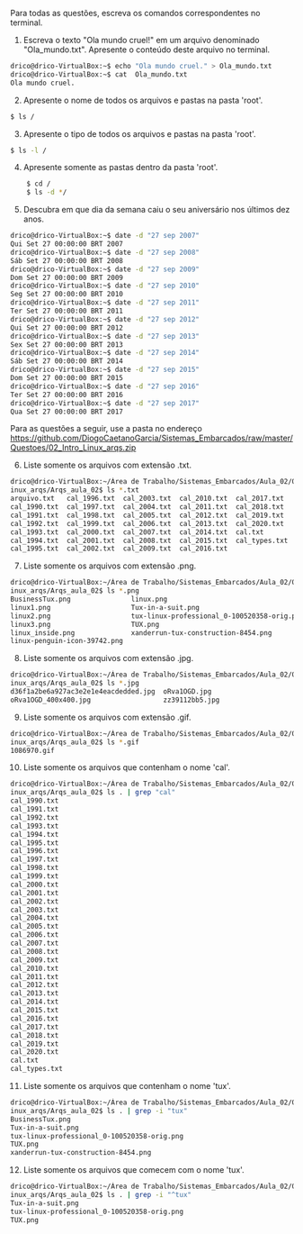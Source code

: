 Para todas as questões, escreva os comandos correspondentes no terminal.

1. Escreva o texto "Ola mundo cruel!" em um arquivo denominado "Ola_mundo.txt". Apresente o conteúdo deste arquivo no terminal.
```bash
drico@drico-VirtualBox:~$ echo "Ola mundo cruel." > Ola_mundo.txt
drico@drico-VirtualBox:~$ cat  Ola_mundo.txt
Ola mundo cruel.
```
2. Apresente o nome de todos os arquivos e pastas na pasta 'root'.
```bash
$ ls /
```
3. Apresente o tipo de todos os arquivos e pastas na pasta 'root'.
```bash
$ ls -l /
```
4. Apresente somente as pastas dentro da pasta 'root'.
```bash
	$ cd /
	$ ls -d */
```
5. Descubra em que dia da semana caiu o seu aniversário nos últimos dez anos.
```bash
drico@drico-VirtualBox:~$ date -d "27 sep 2007"
Qui Set 27 00:00:00 BRT 2007
drico@drico-VirtualBox:~$ date -d "27 sep 2008"
Sáb Set 27 00:00:00 BRT 2008
drico@drico-VirtualBox:~$ date -d "27 sep 2009"
Dom Set 27 00:00:00 BRT 2009
drico@drico-VirtualBox:~$ date -d "27 sep 2010"
Seg Set 27 00:00:00 BRT 2010
drico@drico-VirtualBox:~$ date -d "27 sep 2011"
Ter Set 27 00:00:00 BRT 2011
drico@drico-VirtualBox:~$ date -d "27 sep 2012"
Qui Set 27 00:00:00 BRT 2012
drico@drico-VirtualBox:~$ date -d "27 sep 2013"
Sex Set 27 00:00:00 BRT 2013
drico@drico-VirtualBox:~$ date -d "27 sep 2014"
Sáb Set 27 00:00:00 BRT 2014
drico@drico-VirtualBox:~$ date -d "27 sep 2015"
Dom Set 27 00:00:00 BRT 2015
drico@drico-VirtualBox:~$ date -d "27 sep 2016"
Ter Set 27 00:00:00 BRT 2016
drico@drico-VirtualBox:~$ date -d "27 sep 2017"
Qua Set 27 00:00:00 BRT 2017
```
Para as questões a seguir, use a pasta no endereço https://github.com/DiogoCaetanoGarcia/Sistemas_Embarcados/raw/master/Questoes/02_Intro_Linux_arqs.zip

6. Liste somente os arquivos com extensão .txt.
```bash
drico@drico-VirtualBox:~/Área de Trabalho/Sistemas_Embarcados/Aula_02/02_Intro_L
inux_arqs/Arqs_aula_02$ ls *.txt
arquivo.txt   cal_1996.txt  cal_2003.txt  cal_2010.txt  cal_2017.txt
cal_1990.txt  cal_1997.txt  cal_2004.txt  cal_2011.txt  cal_2018.txt
cal_1991.txt  cal_1998.txt  cal_2005.txt  cal_2012.txt  cal_2019.txt
cal_1992.txt  cal_1999.txt  cal_2006.txt  cal_2013.txt  cal_2020.txt
cal_1993.txt  cal_2000.txt  cal_2007.txt  cal_2014.txt  cal.txt
cal_1994.txt  cal_2001.txt  cal_2008.txt  cal_2015.txt  cal_types.txt
cal_1995.txt  cal_2002.txt  cal_2009.txt  cal_2016.txt
```
7. Liste somente os arquivos com extensão .png.
```bash
drico@drico-VirtualBox:~/Área de Trabalho/Sistemas_Embarcados/Aula_02/02_Intro_L
inux_arqs/Arqs_aula_02$ ls *.png
BusinessTux.png               linux.png
linux1.png                    Tux-in-a-suit.png
linux2.png                    tux-linux-professional_0-100520358-orig.png
linux3.png                    TUX.png
linux_inside.png              xanderrun-tux-construction-8454.png
linux-penguin-icon-39742.png
```
8. Liste somente os arquivos com extensão .jpg.
```bash
drico@drico-VirtualBox:~/Área de Trabalho/Sistemas_Embarcados/Aula_02/02_Intro_L
inux_arqs/Arqs_aula_02$ ls *.jpg
d36f1a2be6a927ac3e2e1e4eacdedded.jpg  oRva1OGD.jpg
oRva1OGD_400x400.jpg                  zz39112bb5.jpg
```
9. Liste somente os arquivos com extensão .gif.
```bash
drico@drico-VirtualBox:~/Área de Trabalho/Sistemas_Embarcados/Aula_02/02_Intro_L
inux_arqs/Arqs_aula_02$ ls *.gif
1086970.gif
```
10. Liste somente os arquivos que contenham o nome 'cal'.
```bash
drico@drico-VirtualBox:~/Área de Trabalho/Sistemas_Embarcados/Aula_02/02_Intro_L
inux_arqs/Arqs_aula_02$ ls . | grep "cal"
cal_1990.txt
cal_1991.txt
cal_1992.txt
cal_1993.txt
cal_1994.txt
cal_1995.txt
cal_1996.txt
cal_1997.txt
cal_1998.txt
cal_1999.txt
cal_2000.txt
cal_2001.txt
cal_2002.txt
cal_2003.txt
cal_2004.txt
cal_2005.txt
cal_2006.txt
cal_2007.txt
cal_2008.txt
cal_2009.txt
cal_2010.txt
cal_2011.txt
cal_2012.txt
cal_2013.txt
cal_2014.txt
cal_2015.txt
cal_2016.txt
cal_2017.txt
cal_2018.txt
cal_2019.txt
cal_2020.txt
cal.txt
cal_types.txt
```
11. Liste somente os arquivos que contenham o nome 'tux'.
```bash
drico@drico-VirtualBox:~/Área de Trabalho/Sistemas_Embarcados/Aula_02/02_Intro_L
inux_arqs/Arqs_aula_02$ ls . | grep -i "tux"
BusinessTux.png
Tux-in-a-suit.png
tux-linux-professional_0-100520358-orig.png
TUX.png
xanderrun-tux-construction-8454.png
```
12. Liste somente os arquivos que comecem com o nome 'tux'.
```bash
drico@drico-VirtualBox:~/Área de Trabalho/Sistemas_Embarcados/Aula_02/02_Intro_L
inux_arqs/Arqs_aula_02$ ls . | grep -i "^tux"
Tux-in-a-suit.png
tux-linux-professional_0-100520358-orig.png
TUX.png
```
